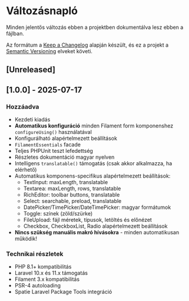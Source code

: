 # Változásnapló

Minden jelentős változás ebben a projektben dokumentálva lesz ebben a fájlban.

Az formátum a [Keep a Changelog](https://keepachangelog.com/hu/1.0.0/) alapján készült,
és ez a projekt a [Semantic Versioning](https://semver.org/spec/v2.0.0.html) elveket követi.

## [Unreleased]

## [1.0.0] - 2025-07-17

### Hozzáadva
- Kezdeti kiadás
- **Automatikus konfiguráció** minden Filament form komponenshez `configureUsing()` használatával
- Konfigurálható alapértelmezett beállítások
- `FilamentEssentials` facade
- Teljes PHPUnit teszt lefedettség
- Részletes dokumentáció magyar nyelven
- Intelligens `translatable()` támogatás (csak akkor alkalmazza, ha elérhető)
- Automatikus komponens-specifikus alapértelmezett beállítások:
  - TextInput: maxLength, translatable
  - Textarea: maxLength, rows, translatable
  - RichEditor: toolbar buttons, translatable
  - Select: searchable, preload, translatable
  - DatePicker/TimePicker/DateTimePicker: magyar formátumok
  - Toggle: színek (zöld/szürke)
  - FileUpload: fájl méretek, típusok, letöltés és előnézet
  - Checkbox, CheckboxList, Radio alapértelmezett beállítások
- **Nincs szükség manuális makró hívásokra** - minden automatikusan működik!

### Technikai részletek
- PHP 8.1+ kompatibilitás
- Laravel 10.x és 11.x támogatás
- Filament 3.x kompatibilitás
- PSR-4 autoloading
- Spatie Laravel Package Tools integráció
